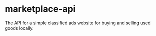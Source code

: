 # marketplace-api
The API for a simple classified ads website for buying and selling used goods locally.
